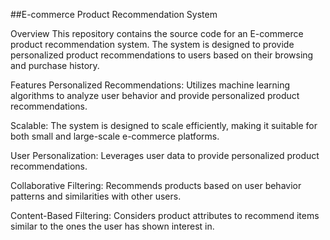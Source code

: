 ##E-commerce Product Recommendation System

Overview
This repository contains the source code for an E-commerce product recommendation system. The system is designed to provide personalized product recommendations to users based on their browsing and purchase history.

Features
Personalized Recommendations: Utilizes machine learning algorithms to analyze user behavior and provide personalized product recommendations.

Scalable: The system is designed to scale efficiently, making it suitable for both small and large-scale e-commerce platforms.

User Personalization: Leverages user data to provide personalized product recommendations.

Collaborative Filtering: Recommends products based on user behavior patterns and similarities with other users.

Content-Based Filtering: Considers product attributes to recommend items similar to the ones the user has shown interest in.
